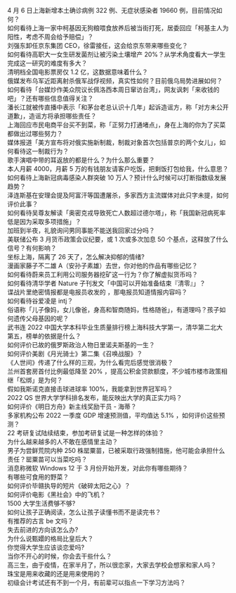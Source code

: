 4 月 6 日上海新增本土确诊病例 322 例、无症状感染者 19660 例，目前情况如何？  
如何看待上海一家中柯基因无狗粮喂食放养后被当街打死，居委回应「柯基主人为阳性，考虑不周会给予赔偿」？  
刘强东卸任京东集团 CEO，徐雷接任，这会给京东带来哪些变化？  
如何看待高职大一女生研发菌剂让被污染土壤增产 20%？从学术角度看大一学生完成这一研究的难度有多大？  
清明档全国电影票房仅 1.2 亿，这数据意味着什么？  
俄媒发布乌军近距离射杀俄军战俘视频，真实性如何？目前俄乌局势进展如何？  
如何看待「台媒炒作美众院议长佩洛西本周日窜访台湾」，网友讽刺「来收钱的吧」？还有哪些信息值得关注？  
潘长江就被传直播中表示「和茅台老总认识十几年」起诉造谣方，称「对方未公开道歉」，造谣方将承担哪些责任？  
上海回应市民电商平台买不到菜，称「正努力打通堵点」，身在上海的你为了买菜都做出过哪些努力？  
媒体报道「美方宣布将对俄实施新制裁，制裁对象首次包括普京的两个女儿」，如何看待这一制裁行为？  
歌手演唱中带的耳返放的都是什么？为什么那么重要？  
本人月薪 4000，月薪 5 万的有钱朋友请客户吃饭，把剩饭打包给我，什么意思？  
如何看待上海新冠病毒感染人群突破 10 万人？预计什么时候可以打断指数级发展趋势？  
泽连斯基在安理会提及阿富汗等国遭屠杀，多家西方主流媒体对此只字未提，如何评价此事？  
如何看待吴尊友解读「奥密克戎导致死亡人数超过德尔塔」，称「我国新冠病死率低是因为采取多项措施」？  
加班到半夜，礼貌询问男同事能不能送我回家过分吗？  
美联储公布 3 月货币政策会议纪要，或 1 次或多次加息 50 个基点，这释放了什么信号？有何影响？  
坐标上海，隔离了 26 天了，怎么解决抑郁的情绪?  
漫画家藤子不二雄 A（安孙子素雄）去世，你对他的作品有哪些记忆？  
如何看待蔚来员工利用公司服务器挖矿这一行为？你了解虚拟货币吗？  
如何看待清华学者 Nature 子刊发文「中国可以开始准备结束『清零』」？  
谍战片里绝密情报都是电报员收发的 ，那电报员知道情报内容吗？  
如何看待谷爱凌是 intj？  
俗语称「儿子像妈，女儿像爸，身高和智商随妈，性格随爸」，有道理吗？孩子如何遗传父母基因的呢？  
武书连 2022 中国大学本科毕业生质量排行榜上海科技大学第一，清华第二北大第五，榜单的依据是什么？  
如何评价已故的俄罗斯政治人物日里诺夫斯基的一生？  
如何评价美剧《月光骑士》第二集《召唤战服》？  
《人世间》传递了什么样的三观，为什么看完后感觉很消极？  
兰州首套房首付比例最低降至 20% ，提高公积金贷款额度，不少城市楼市政策相继「松绑」是为何？  
假如我斯诺克直接击球进球率 100%，我能拿到世界冠军吗？  
2022 QS 世界大学学科排名发布，能反映出大学的真正实力吗？  
如何评价《明日方舟》新主线奖励干员 - 海蒂？  
多家机构公布 2022 一季度 GDP 增速预测值，平均值达 5.1% ，如何评价这些预测？  
22 考研复试陆续结束，参加考研复试是一种怎样的体验？  
为什么越来越多的人不敢在感情里主动？  
男子为尝鲜荒院内种 250 株罂粟苗，已被采取行政强制措施，他可能会承担什么责任？罂粟苗可以当菜吃吗？  
消息称微软 Windows 12 于 3 月份开始开发，对此你有哪些期待？  
有哪些可食用的野菜？  
如何评价毕赣执导的短片《破碎太阳之心》？  
如何评价电影《黑社会》中的飞机？  
1500 大学生活费够不够?  
如何让孩子正确阅读，怎么让孩子读懂书而不是读完书？  
有推荐的古言 be 文吗？  
失去前进的方向该怎么办?  
为什么说甄嬛的格局比皇后大？  
你觉得大学生应该谈恋爱吗?  
当你不开心的时候，你会去干些什么？  
高三生，由于疫情，在家半月了，所以很恋家，大家去学校会想家和家人吗？  
珠宝是用来收藏的还是用来使用的？  
初级会计考试还有不到一个月，有前辈可以指点一下学习方法吗？  
